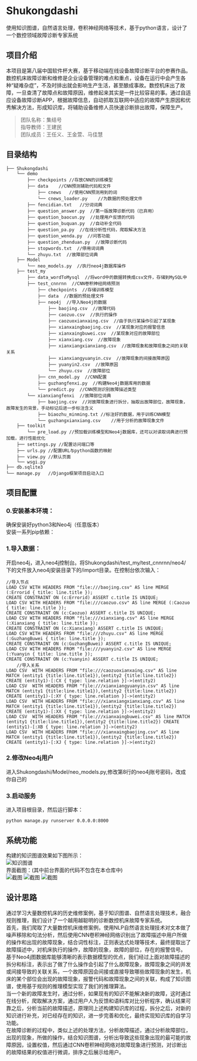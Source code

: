 
# Shukongdashi
使用知识图谱，自然语言处理，卷积神经网络等技术，基于python语言，设计了一个数控领域故障诊断专家系统

## 项目介绍
本项目是第八届中国软件杯大赛，基于移动端在线设备故障诊断平台的参赛作品。\
数控机床故障诊断和维修是企业设备管理的难点和重点，设备在运行中会产生各种“疑难杂症”，不及时排出就会影响生产生活，甚至酿成事故。数控机床出了故障，一旦查清了故障点和故障原因，维修起来其实是一件比较容易的事。通过自适应设备故障诊断APP，根据故障信息，自动抓取互联网中适应的故障产生原因和优秀解决方法，形成知识库，将辅助设备维修人员快速诊断排出故障，保障生产。
>团队名称：集结号\
>指导教师：王建民\
>团队成员：王任义、王金萱、马佳慧
## 目录结构
    ├── Shukongdashi
        └── demo
            ├── checkpoints //存放CNN的训练模型
            ├── data    //CNN预测辅助代码和文件
                ├── cnews   //使用CNN预测用到的词
                └── cnews_loader.py    //为数据的预处理文件
            ├── fencidian.txt   //分词词典
            ├── question_answer.py  //第一版故障诊断代码（已弃用）
            ├── question_baocun.py  //处理用户反馈的代码
            ├── question_buquan.py  //自动补全代码
            ├── question_pa.py  //在线分析性代码，爬取解决方法
            ├── question_wenda.py  //问答功能
            ├── question_zhenduan.py  //故障诊断代码
            ├── stopwords.txt  //停用词词典
            └── zhuyu.txt  //故障部位词典
        ├── Model
            └── neo_models.py  //执行neo4j数据库操作
        ├── test_my
            ├── data_wordToMysql  //将word中的数据转换成csv文件，存储到MySQL中
            ├── test_cnnrnn  //CNN卷积神经网络预测
                ├── checkpoints  //存储训练模型
                ├── data  //数据的预处理文件
                ├── neo4j  //导入Neo4j的数据
                    ├── baojing.csv  //故障代码
                    ├── caozuo.csv  //执行的操作
                    ├── caozuoxianxaing.csv  //由于执行某操作引起了某现象
                    ├── xianxaingbaojing.csv  //某现象对应的报警信息
                    ├── xianxaingbuwei.csv  //某现象对应的故障部位
                    ├── xianxiang.csv  //故障现象
                    ├── xianxiangxianxiang.csv  //故障现象和故障现象之间的关联关系
                    ├── xianxiangyuanyin.csv  //故障现象的间接故障原因
                    ├── yuanyin2.csv  //故障原因
                    └── zhuyu.csv  //故障部位
                ├── cnn_model.py  //CNN配置
                ├── guzhangfenxi.py  //构建Neo4j数据库用的数据
                └── predict.py  //CNN预测识别故障描述类型
            └── xianxiangfenxi  //故障部位词典
                ├── baojing.csv  //对故障现象进行拆分，抽取出故障部位，故障现象，故障发生的背景，手动标记后进一步标注含义
                ├── biaozhu_minming.txt //标注好的数据，用于训练CNN模型
                └── guzhangxianxiang.csv    //用于分析的故障现象文件
        ├── toolkit
            └── pre_load.py //预加载训练模型和Neo4j数据库，还可以对读取词典进行预加载，进行性能优化
        ├── settings.py //配置访问端口等
        ├── urls.py //配置URL与python函数的映射
        ├── view.py //默认页面
        └── wsgi.py
    ├── db.sqlite3
    └── manage.py   //Django框架项目启动入口
## 项目配置
### 0.安装基本环境：
确保安装好python3和Neo4j（任意版本）\
安装一系列pip依赖：
### 1.导入数据：
开启neo4j，进入neo4j控制台。将Shukongdashi/test_my/test_cnnrnn/neo4/下的文件放入neo4j安装目录下的/import目录。在控制台依次输入：

    //导入节点
    LOAD CSV WITH HEADERS FROM "file:///baojing.csv" AS line MERGE (:Errorid { title: line.title });
    CREATE CONSTRAINT ON (c:Errorid) ASSERT c.title IS UNIQUE;
    LOAD CSV WITH HEADERS FROM "file:///caozuo.csv" AS line MERGE (:Caozuo { title: line.title });
    CREATE CONSTRAINT ON (c:Caozuo) ASSERT c.title IS UNIQUE;
    LOAD CSV WITH HEADERS FROM "file:///xianxiang.csv" AS line MERGE (:Xianxiang { title: line.title });
    CREATE CONSTRAINT ON (c:Xianxiang) ASSERT c.title IS UNIQUE;
    LOAD CSV WITH HEADERS FROM "file:///zhuyu.csv" AS line MERGE (:GuzhangBuwei { title: line.title });
    CREATE CONSTRAINT ON (c:GuzhangBuwei) ASSERT c.title IS UNIQUE;
    LOAD CSV WITH HEADERS FROM "file:///yuanyin2.csv" AS line MERGE (:Yuanyin { title: line.title });
    CREATE CONSTRAINT ON (c:Yuanyin) ASSERT c.title IS UNIQUE;
        //导入关系
    LOAD CSV  WITH HEADERS FROM "file:///caozuoxianxaing.csv" AS line MATCH (entity1 {title:line.title1}),(entity2 {title:line.title2}) CREATE (entity1)-[:CX { type: line.relation }]->(entity2)
    LOAD CSV  WITH HEADERS FROM "file:///xianxiangyuanyin.csv" AS line MATCH (entity1 {title:line.title1}),(entity2 {title:line.title2}) CREATE (entity1)-[:XY { type: line.relation }]->(entity2)
    LOAD CSV  WITH HEADERS FROM "file:///xianxiangxianxiang.csv" AS line MATCH (entity1 {title:line.title1}),(entity2 {title:line.title2}) CREATE (entity1)-[:XX { type: line.relation }]->(entity2)
    LOAD CSV  WITH HEADERS FROM "file:///xianxaingbuwei.csv" AS line MATCH (entity1 {title:line.title1}),(entity2 {title:line.title2}) CREATE (entity1)-[:XB { type: line.relation }]->(entity2)
    LOAD CSV  WITH HEADERS FROM "file:///xianxaingbaojing.csv" AS line MATCH (entity1 {title:line.title1}),(entity2 {title:line.title2}) CREATE (entity1)-[:XJ { type: line.relation }]->(entity2)
### 2.修改Neo4j用户
进入Shukongdashi/Model/neo_models.py,修改第8行的neo4j账号密码，改成你自己的
### 3.启动服务
进入项目根目录，然后运行脚本：

    python manage.py runserver 0.0.0.0:8000
## 系统功能
构建的知识图谱效果如下图所示：\
![知识图谱](https://github.com/wangrenyisme/Shukongdashi/blob/master/image/zhishiku.png?raw=true)\
界面截图：(其中前台界面的代码不包含在本仓库中)\
![截图](https://github.com/wangrenyisme/Shukongdashi/blob/master/image/Screenshot1.png?imageMogr2/auto-orient/strip%7CimageView2/2/w/50)
![截图](https://github.com/wangrenyisme/Shukongdashi/blob/master/image/Screenshot2.png?imageMogr2/auto-orient/strip%7CimageView2/2/w/50)
![截图](https://github.com/wangrenyisme/Shukongdashi/blob/master/image/Screenshot3.png?imageMogr2/auto-orient/strip%7CimageView2/2/w/50)
## 设计思路

通过学习大量数控机床的历史维修案例，基于知识图谱、自然语言处理技术，融合规则推理，我们设计了一个越用越聪明的诊断数控机床故障专家系统。\
首先，我们爬取了大量数控机床维修案例，使用NLP自然语言处理技术对文本做了噪声移除和句法分析，然后使用CNN卷积神经网络识别出了故障描述中用户所做的操作和出现的故障现象，结合词性标注，正则表达式处理等技术，最终提取出了故障描述中，对机床执行的操作，故障的现象，故障的部位，存在的报警信号。\
基于Neo4j图数据库能够清晰的表示数据模型的优点，我们经过上面对故障描述的拆分和标注，表示出了做了什么操作会引起了什么故障现象，故障现象之间的并发或间接导致的关联关系，一个故障原因会间接或直接导致哪些故障现象的发生，机床的某个部位会出现的故障现象，报警代码和故障现象之间的关联，构成了知识图谱，使用基于规则的推理模型实现了我们的推理算法。\
当一个新的故障发生时，通过分析，如果现有的知识不能解决新的故障，这时通过在线分析，爬取解决方案，通过用户人为反馈和语料库对比分析程序，确认结果可靠之后，分析当前的故障描述，原理同上述构建知识库的过程，拆分之后，对新的知识进行补充，对已经存在的知识，进一步完善和优化，最终实现知识库的自学习功能。\
在故障诊断的过程中，类似上述的处理方法，分析故障描述，通过分析故障部位，出现的现象，所做的操作，结合知识图谱，分析出导致这些现象出现的最可能的故障原因，设置权值，然后通过CNN卷积神经网络对故障现象进行预测，对诊断出的故障结果的权值进行微调，排序之后展示给用户。
